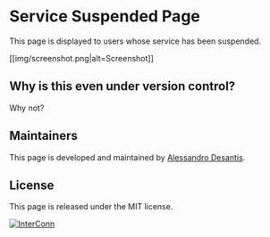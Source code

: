 # Service Suspended Page

This page is displayed to users whose service has been suspended.

[[img/screenshot.png|alt=Screenshot]]

## Why is this even under version control?

Why not?

## Maintainers

This page is developed and maintained by [Alessandro Desantis](https://github.com/alessandro1997).

## License

This page is released under the MIT license.

[![InterConn](http://www.gravatar.com/avatar/b3f5893b97323096977545477e0066c5.jpg?s=100)](http://www.interconn.it)
